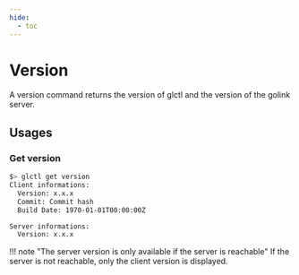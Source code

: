 ```yaml
---
hide:
  - toc
---
```


# Version

A version command returns the version of glctl and the version of the golink server.

## Usages

### Get version

``` sh
$> glctl get version
Client informations:
  Version: x.x.x
  Commit: Commit hash
  Build Date: 1970-01-01T00:00:00Z

Server informations:
  Version: x.x.x
```

!!! note "The server version is only available if the server is reachable"
    If the server is not reachable, only the client version is displayed.
